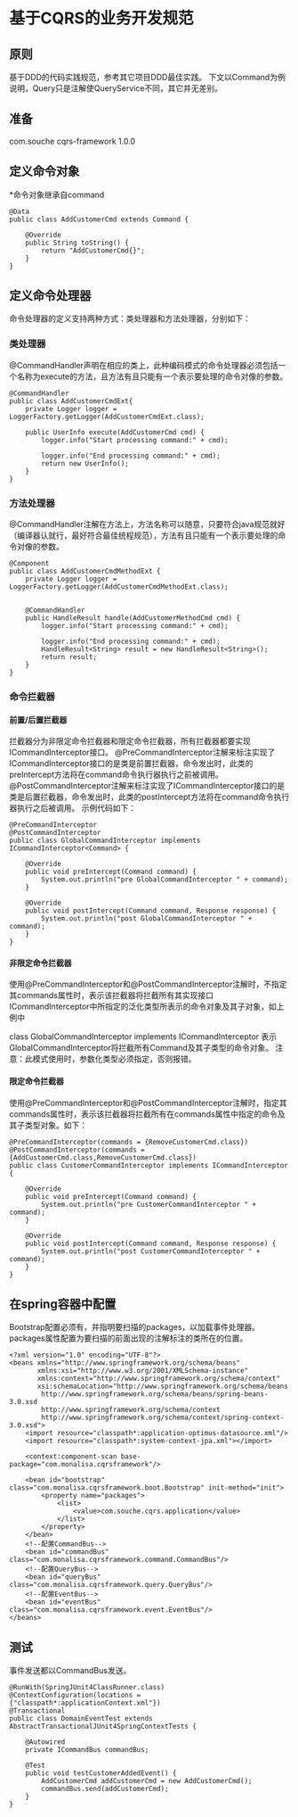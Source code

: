 # 基于CQRS的业务开发规范

## 原则
基于DDD的代码实践规范，参考其它项目DDD最佳实践。
下文以Command为例说明，Query只是注解使QueryService不同，其它并无差别。

## 准备

<dependency>
   <groupId>com.souche</groupId>
       <artifactId>cqrs-framework</artifactId>
       <version>1.0.0</version>
</dependency>

## 定义命令对象
*命令对象继承自command
```
@Data
public class AddCustomerCmd extends Command {

    @Override
    public String toString() {
        return "AddCustomerCmd{}";
    }
}
```

## 定义命令处理器
命令处理器的定义支持两种方式：类处理器和方法处理器，分别如下：
### 类处理器
@CommandHandler声明在相应的类上，此种编码模式的命令处理器必须包括一个名称为execute的方法，且方法有且只能有一个表示要处理的命令对像的参数。
```
@CommandHandler
public class AddCustomerCmdExt{
    private Logger logger = LoggerFactory.getLogger(AddCustomerCmdExt.class);
    
    public UserInfo execute(AddCustomerCmd cmd) {
        logger.info("Start processing command:" + cmd);

        logger.info("End processing command:" + cmd);
        return new UserInfo();
    }
}
```

### 方法处理器
@CommandHandler注解在方法上，方法名称可以随意，只要符合java规范就好（编译器认就行，最好符合最佳统程规范），方法有且只能有一个表示要处理的命令对像的参数。
```
@Component
public class AddCustomerCmdMethodExt {
    private Logger logger = LoggerFactory.getLogger(AddCustomerCmdMethodExt.class);


    @CommandHandler
    public HandleResult handle(AddCustomerMethodCmd cmd) {
        logger.info("Start processing command:" + cmd);

        logger.info("End processing command:" + cmd);
        HandleResult<String> result = new HandleResult<String>();
        return result;
    }
}
```

### 命令拦截器
#### 前置/后置拦截器
拦截器分为非限定命令拦截器和限定命令拦截器，所有拦截器都要实现ICommandInterceptor接口。
@PreCommandInterceptor注解来标注实现了ICommandInterceptor接口的是类是前置拦截器，命令发出时，此类的preIntercept方法将在command命令执行器执行之前被调用。
@PostCommandInterceptor注解来标注实现了ICommandInterceptor接口的是类是后置拦截器，命令发出时，此类的postIntercept方法将在command命令执行器执行之后被调用。
示例代码如下：
```
@PreCommandInterceptor
@PostCommandInterceptor
public class GlobalCommandInterceptor implements ICommandInterceptor<Command> {

    @Override
    public void preIntercept(Command command) {
        System.out.println("pre GlobalCommandInterceptor " + command);
    }

    @Override
    public void postIntercept(Command command, Response response) {
        System.out.println("post GlobalCommandInterceptor " + command);
    }
}
```
#### 非限定命令拦截器
使用@PreCommandInterceptor和@PostCommandInterceptor注解时，不指定其commands属性时，表示该拦截器将拦截所有其实现接口ICommandInterceptor中所指定的泛化类型所表示的命令对象及其子对象，如上例中

class GlobalCommandInterceptor implements ICommandInterceptor<Command>
表示GlobalCommandInterceptor将拦截所有Command及其子类型的命令对象。
注意：此模式使用时，参数化类型必须指定，否则报错。
#### 限定命令拦截器
使用@PreCommandInterceptor和@PostCommandInterceptor注解时，指定其commands属性时，表示该拦截器将拦截所有在commands属性中指定的命令及其子类型对象。如下：
```
@PreCommandInterceptor(commands = {RemoveCustomerCmd.class})
@PostCommandInterceptor(commands = {AddCustomerCmd.class,RemoveCustomerCmd.class})
public class CustomerCommandInterceptor implements ICommandInterceptor {

    @Override
    public void preIntercept(Command command) {
        System.out.println("pre CustomerCommandInterceptor " + command);
    }

    @Override
    public void postIntercept(Command command, Response response) {
        System.out.println("post CustomerCommandInterceptor " + command);
    }
}
```

## 在spring容器中配置
Bootstrap配置必须有，并指明要扫描的packages，以加载事件处理器。
packages属性配置为要扫描的前面出现的注解标注的类所在的位置。
```
<?xml version="1.0" encoding="UTF-8"?>
<beans xmlns="http://www.springframework.org/schema/beans"
       xmlns:xsi="http://www.w3.org/2001/XMLSchema-instance"
       xmlns:context="http://www.springframework.org/schema/context"
       xsi:schemaLocation="http://www.springframework.org/schema/beans
        http://www.springframework.org/schema/beans/spring-beans-3.0.xsd
        http://www.springframework.org/schema/context
        http://www.springframework.org/schema/context/spring-context-3.0.xsd">
    <import resource="classpath*:application-optimus-datasource.xml"/>
    <import resource="classpath*:system-context-jpa.xml"></import>

    <context:component-scan base-package="com.monalisa.cqrsframework"/>
    
    <bean id="bootstrap" class="com.monalisa.cqrsframework.boot.Bootstrap" init-method="init">
        <property name="packages">
            <list>
                <value>com.souche.cqrs.application</value>
            </list>
        </property>
    </bean>
    <!--配置CommandBus-->
    <bean id="commandBus" class="com.monalisa.cqrsframework.command.CommandBus"/>
    <!--配置QueryBus-->
    <bean id="queryBus" class="com.monalisa.cqrsframework.query.QueryBus"/>
    <!--配置EventBus-->
    <bean id="eventBus" class="com.monalisa.cqrsframework.event.EventBus"/>
</beans>
```



## 测试
事件发送都以CommandBus发送。
```
@RunWith(SpringJUnit4ClassRunner.class)
@ContextConfiguration(locations = {"classpath*:applicationContext.xml"})
@Transactional
public class DomainEventTest extends AbstractTransactionalJUnit4SpringContextTests {

    @Autowired
    private ICommandBus commandBus;
    
    @Test
    public void testCustomerAddedEvent() {
        AddCustomerCmd addCustomerCmd = new AddCustomerCmd();
        commandBus.send(addCustomerCmd);
    }
}
```
